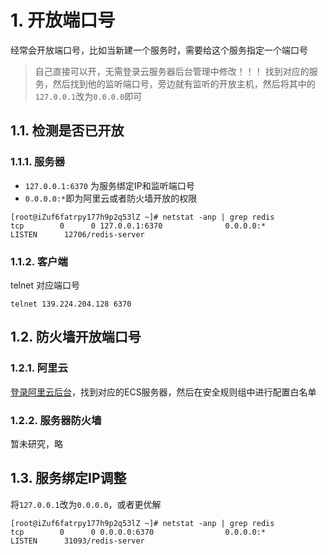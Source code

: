 # 1. 开放端口号
经常会开放端口号，比如当新建一个服务时，需要给这个服务指定一个端口号

> 自己直接可以开，无需登录云服务器后台管理中修改！！！
> 找到对应的服务，然后找到他的监听端口号，旁边就有监听的开放主机，然后将其中的`127.0.0.1`改为`0.0.0.0`即可

## 1.1. 检测是否已开放
### 1.1.1. 服务器
- `127.0.0.1:6370` 为服务绑定IP和监听端口号
- `0.0.0.0:*`即为阿里云或者防火墙开放的权限
```shell
[root@iZuf6fatrpy177h9p2q53lZ ~]# netstat -anp | grep redis
tcp        0      0 127.0.0.1:6370              0.0.0.0:*                   LISTEN      12706/redis-server  
```

### 1.1.2. 客户端
telnet 对应端口号
```shell
telnet 139.224.204.128 6370
```

## 1.2. 防火墙开放端口号
### 1.2.1. 阿里云
[登录阿里云后台](//aliyun.com)，找到对应的ECS服务器，然后在安全规则组中进行配置白名单
### 1.2.2. 服务器防火墙
暂未研究，略

## 1.3. 服务绑定IP调整
将`127.0.0.1`改为`0.0.0.0`，或者更优解
```shell
[root@iZuf6fatrpy177h9p2q53lZ ~]# netstat -anp | grep redis
tcp        0      0 0.0.0.0:6370                0.0.0.0:*                   LISTEN      31093/redis-server  
```